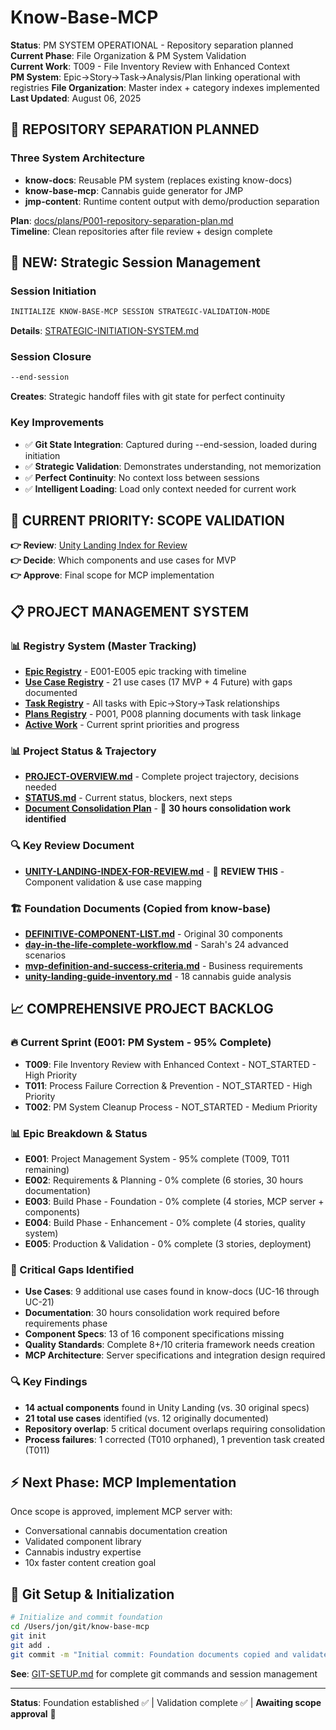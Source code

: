 # Know-Base-MCP

**Status**: PM SYSTEM OPERATIONAL - Repository separation planned  
**Current Phase**: File Organization & PM System Validation  
**Current Work**: T009 - File Inventory Review with Enhanced Context  
**PM System**: Epic→Story→Task→Analysis/Plan linking operational with registries
**File Organization**: Master index + category indexes implemented
**Last Updated**: August 06, 2025

## 🚨 **REPOSITORY SEPARATION PLANNED**

### **Three System Architecture**
- **know-docs**: Reusable PM system (replaces existing know-docs)
- **know-base-mcp**: Cannabis guide generator for JMP  
- **jmp-content**: Runtime content output with demo/production separation

**Plan**: [docs/plans/P001-repository-separation-plan.md](docs/plans/P001-repository-separation-plan.md)  
**Timeline**: Clean repositories after file review + design complete

## 🚀 **NEW: Strategic Session Management**

### **Session Initiation**
```bash
INITIALIZE KNOW-BASE-MCP SESSION STRATEGIC-VALIDATION-MODE
```
**Details**: [STRATEGIC-INITIATION-SYSTEM.md](STRATEGIC-INITIATION-SYSTEM.md)

### **Session Closure** 
```bash
--end-session
```
**Creates**: Strategic handoff files with git state for perfect continuity

### **Key Improvements**
- ✅ **Git State Integration**: Captured during --end-session, loaded during initiation  
- ✅ **Strategic Validation**: Demonstrates understanding, not memorization
- ✅ **Perfect Continuity**: No context loss between sessions
- ✅ **Intelligent Loading**: Load only context needed for current work

## 🚨 **CURRENT PRIORITY: SCOPE VALIDATION**

**👉 Review**: [Unity Landing Index for Review](foundation-docs/UNITY-LANDING-INDEX-FOR-REVIEW.md)  
**👉 Decide**: Which components and use cases for MVP  
**👉 Approve**: Final scope for MCP implementation  

## 📋 **PROJECT MANAGEMENT SYSTEM**

### **📊 Registry System (Master Tracking)**
- **[Epic Registry](pm/registry/epic-registry.md)** - E001-E005 epic tracking with timeline
- **[Use Case Registry](pm/registry/use-case-registry.md)** - 21 use cases (17 MVP + 4 Future) with gaps documented
- **[Task Registry](pm/registry/task-registry.md)** - All tasks with Epic→Story→Task relationships
- **[Plans Registry](pm/registry/plans-registry.md)** - P001, P008 planning documents with task linkage
- **[Active Work](pm/registry/active-work.md)** - Current sprint priorities and progress

### **📊 Project Status & Trajectory**
- **[PROJECT-OVERVIEW.md](PROJECT-OVERVIEW.md)** - Complete project trajectory, decisions needed
- **[STATUS.md](STATUS.md)** - Current status, blockers, next steps
- **[Document Consolidation Plan](docs/plans/P008-document-consolidation-plan.md)** - 🚨 **30 hours consolidation work identified**

### **🔍 Key Review Document**
- **[UNITY-LANDING-INDEX-FOR-REVIEW.md](foundation-docs/UNITY-LANDING-INDEX-FOR-REVIEW.md)** - 🚨 **REVIEW THIS** - Component validation & use case mapping

### **🏗️ Foundation Documents** (Copied from know-base)
- **[DEFINITIVE-COMPONENT-LIST.md](foundation-docs/components/DEFINITIVE-COMPONENT-LIST.md)** - Original 30 components
- **[day-in-the-life-complete-workflow.md](foundation-docs/user-scenarios/day-in-the-life-complete-workflow.md)** - Sarah's 24 advanced scenarios
- **[mvp-definition-and-success-criteria.md](foundation-docs/mvp-definition-and-success-criteria.md)** - Business requirements
- **[unity-landing-guide-inventory.md](foundation-docs/unity-landing-guide-inventory.md)** - 18 cannabis guide analysis

## 📈 **COMPREHENSIVE PROJECT BACKLOG**

### **🔥 Current Sprint (E001: PM System - 95% Complete)**
- **T009**: File Inventory Review with Enhanced Context - NOT_STARTED - High Priority
- **T011**: Process Failure Correction & Prevention - NOT_STARTED - High Priority
- **T002**: PM System Cleanup Process - NOT_STARTED - Medium Priority

### **📊 Epic Breakdown & Status**
- **E001**: Project Management System - 95% complete (T009, T011 remaining)
- **E002**: Requirements & Planning - 0% complete (6 stories, 30 hours documentation)
- **E003**: Build Phase - Foundation - 0% complete (4 stories, MCP server + components)
- **E004**: Build Phase - Enhancement - 0% complete (4 stories, quality system)
- **E005**: Production & Validation - 0% complete (3 stories, deployment)

### **🚨 Critical Gaps Identified**
- **Use Cases**: 9 additional use cases found in know-docs (UC-16 through UC-21)
- **Documentation**: 30 hours consolidation work required before requirements phase
- **Component Specs**: 13 of 16 component specifications missing
- **Quality Standards**: Complete 8+/10 criteria framework needs creation
- **MCP Architecture**: Server specifications and integration design required

### **🔍 Key Findings**
- **14 actual components** found in Unity Landing (vs. 30 original specs)
- **21 total use cases** identified (vs. 12 originally documented)
- **Repository overlap**: 5 critical document overlaps requiring consolidation
- **Process failures**: 1 corrected (T010 orphaned), 1 prevention task created (T011)

## ⚡ **Next Phase: MCP Implementation**
Once scope is approved, implement MCP server with:
- Conversational cannabis documentation creation
- Validated component library
- Cannabis industry expertise
- 10x faster content creation goal

## 🚀 **Git Setup & Initialization**

```bash
# Initialize and commit foundation
cd /Users/jon/git/know-base-mcp
git init
git add .
git commit -m "Initial commit: Foundation documents copied and validated"
```

**See**: [GIT-SETUP.md](GIT-SETUP.md) for complete git commands and session management

---

**Status**: Foundation established ✅ | Validation complete ✅ | **Awaiting scope approval** 🔄
